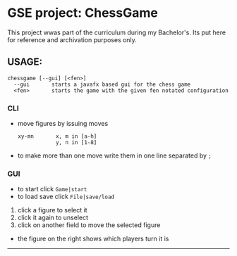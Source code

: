# GSE project: ChessGame

This project wwas part of the curriculum during my Bachelor's.
Its put here for reference and archivation purposes only. 


## USAGE:

```
chessgame [--gui] [<fen>]
  --gui       starts a javafx based gui for the chess game
  <fen>       starts the game with the given fen notated configuration
```

### CLI

- move figures by issuing moves
  ```
  xy-mn       x, m in [a-h]
              y, n in [1-8]
  ```
- to make more than one move write them in one line separated by `;`


### GUI

- to start click `Game|start`
- to load save click `File|save/load`

1. click a figure to select it
2. click it again to unselect
3. click on another field to move the selected figure

- the figure on the right shows which players turn it is

-------
